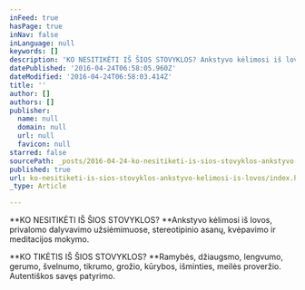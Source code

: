 ```yaml
---
inFeed: true
hasPage: true
inNav: false
inLanguage: null
keywords: []
description: 'KO NESITIKĖTI IŠ ŠIOS STOVYKLOS? Ankstyvo kėlimosi iš lovos, privalomo dalyvavimo užsiėmimuose, stereotipinio asanų, kvėpavimo ir meditacijos mokymo.'
datePublished: '2016-04-24T06:58:05.960Z'
dateModified: '2016-04-24T06:58:03.414Z'
title: ''
author: []
authors: []
publisher:
  name: null
  domain: null
  url: null
  favicon: null
starred: false
sourcePath: _posts/2016-04-24-ko-nesitiketi-is-sios-stovyklos-ankstyvo-kelimosi-is-lovos.md
published: true
url: ko-nesitiketi-is-sios-stovyklos-ankstyvo-kelimosi-is-lovos/index.html
_type: Article

---
```

**KO NESITIKĖTI IŠ ŠIOS STOVYKLOS? **Ankstyvo kėlimosi iš lovos, privalomo dalyvavimo užsiėmimuose, stereotipinio asanų, kvėpavimo ir meditacijos mokymo.

**KO TIKĖTIS IŠ ŠIOS STOVYKLOS? **Ramybės, džiaugsmo, lengvumo, gerumo, švelnumo, tikrumo, grožio, kūrybos, išminties, meilės proveržio. Autentiškos savęs patyrimo.